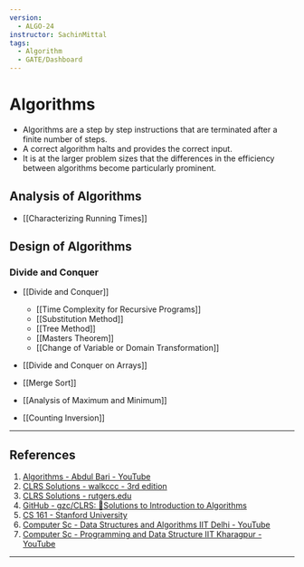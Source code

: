 ```yaml
---
version:
  - ALGO-24
instructor: SachinMittal
tags:
  - Algorithm
  - GATE/Dashboard
---
```

# Algorithms
- Algorithms are a step by step instructions that are terminated after a finite number of steps.
- A correct algorithm halts and provides the correct input.
- It is at the larger problem sizes that the differences in the efficiency between algorithms become particularly prominent.

## Analysis of Algorithms
- [[Characterizing Running Times]]

## Design of Algorithms

### Divide and Conquer
- [[Divide and Conquer]]
	- [[Time Complexity for Recursive Programs]]
	- [[Substitution Method]]
	- [[Tree Method]]
	- [[Masters Theorem]]
	- [[Change of Variable or Domain Transformation]]

- [[Divide and Conquer on Arrays]]
- [[Merge Sort]]
- [[Analysis of Maximum and Minimum]]
- [[Counting Inversion]]

---

## References

1. [Algorithms - Abdul Bari - YouTube](https://www.youtube.com/playlist?list=PLDN4rrl48XKpZkf03iYFl-O29szjTrs_O)
2. [CLRS Solutions - walkccc - 3rd edition](https://walkccc.me/CLRS/)
3. [CLRS Solutions - rutgers.edu](https://sites.math.rutgers.edu/~ajl213/CLRS/CLRS.html)
4. [GitHub - gzc/CLRS: :notebook:Solutions to Introduction to Algorithms](https://github.com/gzc/CLRS)
5. [CS 161 - Stanford University](https://web.stanford.edu/class/archive/cs/cs161/cs161.1204/schedule.html)
6. [Computer Sc - Data Structures and Algorithms IIT Delhi - YouTube](https://www.youtube.com/playlist?list=PLBF3763AF2E1C572F)
7. [Computer Sc - Programming and Data Structure IIT Kharagpur - YouTube](https://www.youtube.com/playlist?list=PLD9781AC5EBC9FA16)

---
